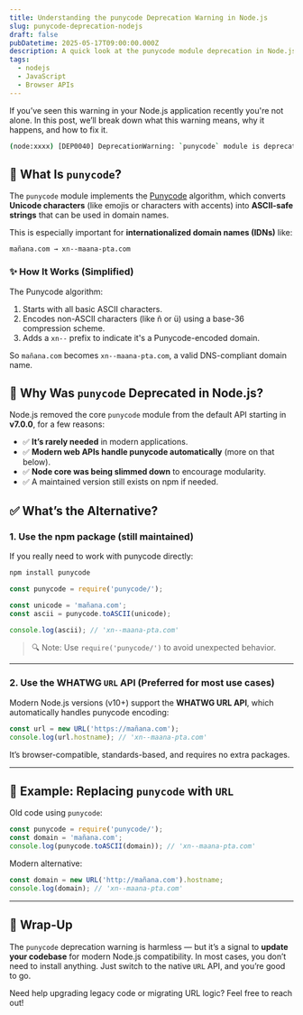 ```yaml
---
title: Understanding the punycode Deprecation Warning in Node.js
slug: punycode-deprecation-nodejs
draft: false
pubDatetime: 2025-05-17T09:00:00.000Z
description: A quick look at the punycode module deprecation in Node.js — what it does, why it was removed from core, and how to update your code.
tags:
  - nodejs
  - JavaScript
  - Browser APIs
---
```


If you’ve seen this warning in your Node.js application recently you're not alone. In this post, we’ll break down what this warning means, why it happens, and how to fix it.

```bash
(node:xxxx) [DEP0040] DeprecationWarning: `punycode` module is deprecated. Please use a third-party alternative instead.
````


## 🧩 What Is `punycode`?

The `punycode` module implements the [Punycode](https://datatracker.ietf.org/doc/html/rfc3492) algorithm, which converts **Unicode characters** (like emojis or characters with accents) into **ASCII-safe strings** that can be used in domain names.

This is especially important for **internationalized domain names (IDNs)** like:

```
mañana.com → xn--maana-pta.com
```

### ✨ How It Works (Simplified)

The Punycode algorithm:

1. Starts with all basic ASCII characters.
2. Encodes non-ASCII characters (like ñ or ü) using a base-36 compression scheme.
3. Adds a `xn--` prefix to indicate it's a Punycode-encoded domain.

So `mañana.com` becomes `xn--maana-pta.com`, a valid DNS-compliant domain name.

## 🛑 Why Was `punycode` Deprecated in Node.js?

Node.js removed the core `punycode` module from the default API starting in **v7.0.0**, for a few reasons:

* ✅ **It’s rarely needed** in modern applications.
* ✅ **Modern web APIs handle punycode automatically** (more on that below).
* ✅ **Node core was being slimmed down** to encourage modularity.
* ✅ A maintained version still exists on npm if needed.

## ✅ What’s the Alternative?

### 1. **Use the npm package** (still maintained)

If you really need to work with punycode directly:

```bash
npm install punycode
```

```js
const punycode = require('punycode/');

const unicode = 'mañana.com';
const ascii = punycode.toASCII(unicode);

console.log(ascii); // 'xn--maana-pta.com'
```

> 🔍 Note: Use `require('punycode/')` to avoid unexpected behavior.

---

### 2. **Use the WHATWG `URL` API** (Preferred for most use cases)

Modern Node.js versions (v10+) support the **WHATWG URL API**, which automatically handles punycode encoding:

```js
const url = new URL('https://mañana.com');
console.log(url.hostname); // 'xn--maana-pta.com'
```

It’s browser-compatible, standards-based, and requires no extra packages.

---

## 🧪 Example: Replacing `punycode` with `URL`

Old code using `punycode`:

```js
const punycode = require('punycode/');
const domain = 'mañana.com';
console.log(punycode.toASCII(domain)); // 'xn--maana-pta.com'
```

Modern alternative:

```js
const domain = new URL('http://mañana.com').hostname;
console.log(domain); // 'xn--maana-pta.com'
```

---

## 🧼 Wrap-Up

The `punycode` deprecation warning is harmless — but it’s a signal to **update your codebase** for modern Node.js compatibility. In most cases, you don’t need to install anything. Just switch to the native `URL` API, and you’re good to go.

Need help upgrading legacy code or migrating URL logic? Feel free to reach out!
